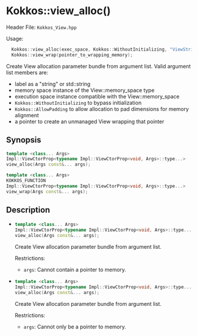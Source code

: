 # Kokkos::view_alloc()

Header File: `Kokkos_View.hpp`

Usage:
```c++
  Kokkos::view_alloc(exec_space, Kokkos::WithoutInitializing, "ViewString");
  Kokkos::view_wrap(pointer_to_wrapping_memory);
```

Create View allocation parameter bundle from argument list. Valid argument list members are:
 * label as a "string" or std::string
 * memory space instance of the View::memory_space type
 * execution space instance compatible with the View::memory_space
 * `Kokkos::WithoutInitializing` to bypass initialization
 * `Kokkos::AllowPadding` to allow allocation to pad dimensions for memory alignment
 * a pointer to create an unmanaged View wrapping that pointer

## Synopsis

```cpp
template <class... Args>
Impl::ViewCtorProp<typename Impl::ViewCtorProp<void, Args>::type...>
view_alloc(Args const&... args);

template <class... Args>
KOKKOS_FUNCTION
Impl::ViewCtorProp<typename Impl::ViewCtorProp<void, Args>::type...>
view_wrap(Args const&... args);
```

## Description

* ```cpp
  template <class... Args>
  Impl::ViewCtorProp<typename Impl::ViewCtorProp<void, Args>::type...>
  view_alloc(Args const&... args);
  ```
  Create View allocation parameter bundle from argument list.

  Restrictions:
  * `args`: Cannot contain a pointer to memory.

* ```cpp
  template <class... Args>
  Impl::ViewCtorProp<typename Impl::ViewCtorProp<void, Args>::type...>
  view_alloc(Args const&... args);
  ```
  Create View allocation parameter bundle from argument list.

  Restrictions:
  * `args`: Cannot only be a pointer to memory.
